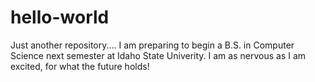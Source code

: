 # hello-world
Just another repository....
I am preparing to begin a B.S. in Computer Science next semester at Idaho State Univerity.  I am as nervous as I am excited, for what the future holds!
